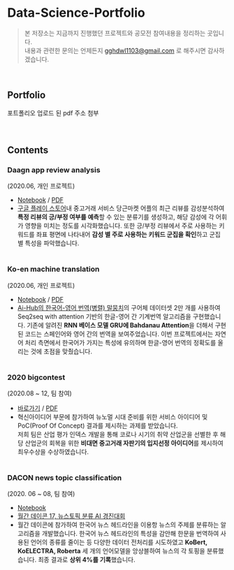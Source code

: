 # Data-Science-Portfolio
> 본 저장소는 지금까지 진행했던 프로젝트와 공모전 참여내용을 정리하는 곳입니다.<br>
> 내용과 관련한 문의는 언제든지 gghdwl1103@gmail.com 로 해주시면 감사하겠습니다.

<br>

## Portfolio
포트폴리오 업로드 된 pdf 주소 첨부
<br><br><br>
## Contents

### Daagn app review analysis
(2020.06, 개인 프로젝트)
* [Notebook](https://github.com/sweetpersimmon/Data-Science-Portfolio/tree/main/daangn-app-review-analysis/code) / [PDF](https://github.com/sweetpersimmon/Data-Science-Portfolio/blob/main/daangn-app-review-analysis/daangn%20app%20review%20analysis%20-%20report.pdf)<br>
* [구글 플레이 스토어](https://play.google.com/store/apps/details?id=com.towneers.www&hl=ko&gl=US)내 중고거래 서비스 당근마켓 어플의 최근 리뷰를 감성분석하여 **특정 리뷰의 긍/부정 여부를 예측**할 수 있는 분류기를 생성하고, 해당 감성에 각 어휘가 영향을 미치는 정도를 시각화했습니다. 또한 긍/부정 리뷰에서 주로 사용하는 키워드를 좌표 평면에 나타내어 **감성 별 주로 사용하는 키워드 군집을 확인**하고 군집 별 특성을 파악했습니다.
<br><br>

### Ko-en machine translation
(2020.06, 개인 프로젝트)
* [Notebook](https://github.com/sweetpersimmon/Data-Science-Portfolio/blob/main/ko-en-machine-translation/Seq2seq%20with%20attention(machine%20translation).ipynb) / [PDF](https://github.com/sweetpersimmon/Data-Science-Portfolio/blob/main/ko-en-machine-translation/Seq2seq%20with%20attention(machine%20translation).pdf)
* [Ai-Hub의 한국어-영어 번역(병렬) 말뭉치](https://aihub.or.kr/aidata/87)의 구어체 데이터셋 2만 개를 사용하여 Seq2seq with attention 기반의 한글-영어 간 기계번역 알고리즘을 구현했습니다. 기존에 알려진 **RNN 베이스 모델 GRU에 Bahdanau Attention**을 더해서 구현된 코드는 스페인어와 영어 간의 번역을 보여주었습니다. 이번 프로젝트에서는 자연어 처리 측면에서 한국어가 가지는 특성에 유의하며 한글-영어 번역의 정확도를 올리는 것에 초점을 맞췄습니다.
<br><br>

### 2020 bigcontest
(2020.08 ~ 12, 팀 참여)
- [바로가기](https://github.com/sweetpersimmon/Data-Science-Portfolio/tree/main/2020-bigcontest) / [PDF](https://github.com/sweetpersimmon/Data-Science-Portfolio/blob/main/2020-bigcontest/혁신아이디어분야_코로나나빠_결과보고서.pdf)
- 혁신아이디어 부문에 참가하여 뉴노멀 시대 준비를 위한 서비스 아이디어 및 PoC(Proof Of Concept) 결과를 제시하는 과제를 받았습니다.<br>
  저희 팀은 산업 평가 인덱스 개발을 통해 코로나 시기의 취약 산업군을 선별한 후 해당 산업군의 회복을 위한 **비대면 중고거래 자판기의 입지선정 아이디어**를 제시하여 최우수상을 수상하였습니다.
<br><br>

### DACON news topic classification
(2020. 06 ~ 08, 팀 참여)
- [Notebook](https://github.com/sweetpersimmon/Data-Science-Portfolio/tree/main/dacon-news)
- [월간 데이콘 17, 뉴스토픽 분류 AI 경진대회](https://dacon.io/competitions/official/235747/overview/description)<br>
- 월간 데이콘에 참가하여 한국어 뉴스 헤드라인을 이용항 뉴스의 주제를 분류하는 알고리즘을 개발했습니다. 한국어 뉴스 헤드라인의 특성을 감안해 한문을 번역하여 사용된 언어의 종류를 줄이는 등 다양한 데이터 전처리를 시도하였고 **KoBert, KoELECTRA, Roberta** 세 개의 언어모델을 앙상블하여 뉴스의 각 토핑을 분류했습니다. 최종 결과로 **상위 4%를 기록**했습니다.
<br><br>

